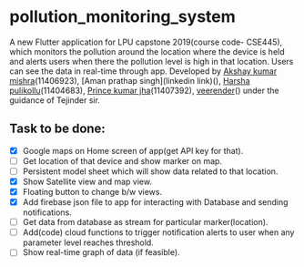 # pollution_monitoring_system

A new Flutter application for LPU capstone 2019(course code- CSE445), which monitors the pollution around the location where the device is held and alerts
  users when there the pollution level is high in that location. Users can see the data in real-time through app.
  Developed by [Akshay kumar mishra](https://www.linkedin.com/in/akshay-kumar-mishra-563847116/)(11406923), [Aman prathap singh](linkedin link)(), [Harsha pulikollu](https://www.linkedin.com/in/harsha-pulikollu/)(11404683), [Prince kumar jha]()(11407392), [veerender]()() under the guidance of Tejinder sir.

## Task to be done:
- [X] Google maps on Home screen of app(get API key for that).
- [ ] Get location of that device and show marker on map.
- [ ] Persistent model sheet which will show data related to that location.
- [X] Show Satellite view and map view.
- [X] Floating button to change b/w views.
- [X] Add firebase json file to app for interacting with Database and sending notifications.
- [ ] Get data from database as stream for particular marker(location).
- [ ] Add(code) cloud functions to trigger notification alerts to user when any parameter level reaches threshold.
- [ ] Show real-time graph of data (if feasible).